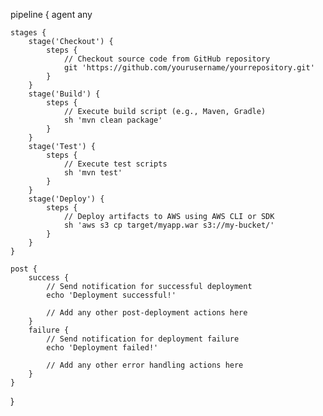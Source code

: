 pipeline {
    agent any
    
    stages {
        stage('Checkout') {
            steps {
                // Checkout source code from GitHub repository
                git 'https://github.com/yourusername/yourrepository.git'
            }
        }
        stage('Build') {
            steps {
                // Execute build script (e.g., Maven, Gradle)
                sh 'mvn clean package'
            }
        }
        stage('Test') {
            steps {
                // Execute test scripts
                sh 'mvn test'
            }
        }
        stage('Deploy') {
            steps {
                // Deploy artifacts to AWS using AWS CLI or SDK
                sh 'aws s3 cp target/myapp.war s3://my-bucket/'
            }
        }
    }
    
    post {
        success {
            // Send notification for successful deployment
            echo 'Deployment successful!'

            // Add any other post-deployment actions here
        }
        failure {
            // Send notification for deployment failure
            echo 'Deployment failed!'

            // Add any other error handling actions here
        }
    }
}
